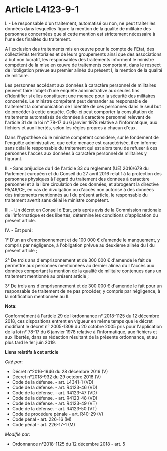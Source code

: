 # Article L4123-9-1

I. - Le responsable d'un traitement, automatisé ou non, ne peut traiter les données dans lesquelles figure la mention de la
qualité de militaire des personnes concernées que si cette mention est strictement nécessaire à l'une des finalités du
traitement.

A l'exclusion des traitements mis en œuvre pour le compte de l'Etat, des collectivités territoriales et de leurs groupements
ainsi que des associations à but non lucratif, les responsables des traitements informent le ministre compétent de la mise en
œuvre de traitements comportant, dans le respect de l'obligation prévue au premier alinéa du présent I, la mention de la
qualité de militaire.

Les personnes accédant aux données à caractère personnel de militaires peuvent faire l'objet d'une enquête administrative aux
seules fins d'identifier si elles constituent une menace pour la sécurité des militaires concernés. Le ministre compétent
peut demander au responsable de traitement la communication de l'identité de ces personnes dans le seul but de procéder à
cette enquête. Celle-ci peut comporter la consultation de traitements automatisés de données à caractère personnel relevant
de l'article 31 de la loi n° 78-17 du 6 janvier 1978 relative à l'informatique, aux fichiers et aux libertés, selon les
règles propres à chacun d'eux.

Dans l'hypothèse où le ministre compétent considère, sur le fondement de l'enquête administrative, que cette menace est
caractérisée, il en informe sans délai le responsable du traitement qui est alors tenu de refuser à ces personnes l'accès aux
données à caractère personnel de militaires y figurant.

II. - Sans préjudice du 1 de l'article 33 du règlement (UE) 2016/679 du Parlement européen et du Conseil du 27 avril 2016
relatif à la protection des personnes physiques à l'égard du traitement des données à caractère personnel et à la libre
circulation de ces données, et abrogeant la directive 95/46/CE, en cas de divulgation ou d'accès non autorisé à des données
des traitements mentionnés au I du présent article, le responsable du traitement avertit sans délai le ministre compétent.

III. - Un décret en Conseil d'Etat, pris après avis de la Commission nationale de l'informatique et des libertés, détermine
les conditions d'application du présent article.

IV. - Est puni :

1° D'un an d'emprisonnement et de 100 000 € d'amende le manquement, y compris par négligence, à l'obligation prévue au
deuxième alinéa du I du présent article ;

2° De trois ans d'emprisonnement et de 300 000 € d'amende le fait de permettre aux personnes mentionnées au dernier alinéa du
I l'accès aux données comportant la mention de la qualité de militaire contenues dans un traitement mentionné au présent
article ;

3° De trois ans d'emprisonnement et de 300 000 € d'amende le fait pour un responsable de traitement de ne pas procéder, y
compris par négligence, à la notification mentionnée au II.

**Nota:**

Conformément à l'article 29 de l’ordonnance n° 2018-1125 du 12 décembre 2018, ces dispositions entrent en vigueur en même
temps que le décret modifiant le décret n° 2005-1309 du 20 octobre 2005 pris pour l'application de la loi n° 78-17 du 6
janvier 1978 relative à l'informatique, aux fichiers et aux libertés, dans sa rédaction résultant de la présente ordonnance,
et au plus tard le 1er juin 2019.

**Liens relatifs à cet article**

_Cité par_:

  - Décret n°2016-1946 du 28 décembre 2016 (V)
  - Décret n°2018-932 du 29 octobre 2018 (V)
  - Code de la défense. - art. L4341-1 (VD)
  - Code de la défense. - art. R4123-46 (VD)
  - Code de la défense. - art. R4123-47 (VD)
  - Code de la défense. - art. R4123-48 (VD)
  - Code de la défense. - art. R4123-49 (VT)
  - Code de la défense. - art. R4123-50 (VT)
  - Code de procédure pénale - art. R40-29 (V)
  - Code pénal - art. 226-16 (M)
  - Code pénal - art. 226-17-1 (M)

_Modifié par_:

  - Ordonnance n°2018-1125 du 12 décembre 2018 - art. 5

